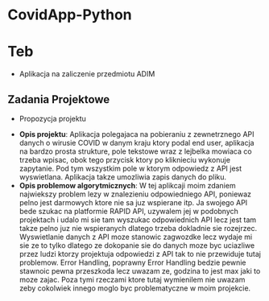 # CovidApp-Python
# Teb
* Aplikacja na zaliczenie przedmiotu ADIM
 ## Zadania Projektowe
* Propozycja projektu
- **Opis projektu**: Aplikacja polegajaca na pobieraniu z zewnetrznego API danych o wirusie COVID w danym kraju ktory podal end user, aplikacja na bardzo prosta strukture, pole tekstowe wraz z lejbelka mowiaca co trzeba wpisac, obok tego przycisk ktory po kliknieciu wykonuje zapytanie. Pod tym wszystkim pole w ktorym odpowiedz z API jest wyswietlana. Aplikacja takze umozliwia zapis danych do pliku.
- **Opis problemow algorytmicznych**: W tej aplikcaji moim zdaniem najwiekszy problem lezy w znalezieniu odpowiedniego API, poniewaz pelno jest darmowych ktore nie sa juz wspierane itp. Ja swojego API bede szukac na platformie RAPID API, uzywalem jej w podobnych projektach i udalo mi sie tam wyszukac odpowiednich API lecz jest tam takze pelno juz nie wspieranych dlatego trzeba dokladnie sie rozejrzec. Wyswietlanie danych z API moze stanowic zagwozdke lecz wydaje mi sie ze to tylko dlatego ze dokopanie sie do danych moze byc uciazliwe przez ludzi ktorzy projektuja odpowiedzi z API tak to nie przewiduje tutaj problemow. Error Handling, poprawny Error Handling bedzie pewnie stawnoic pewna przeszkoda lecz uwazam ze, godzina to jest max jaki to moze zajac. Poza tymi rzeczami ktore tutaj wymienilem nie uwazam zeby cokolwiek innego moglo byc problematyczne w moim projekcie. 
